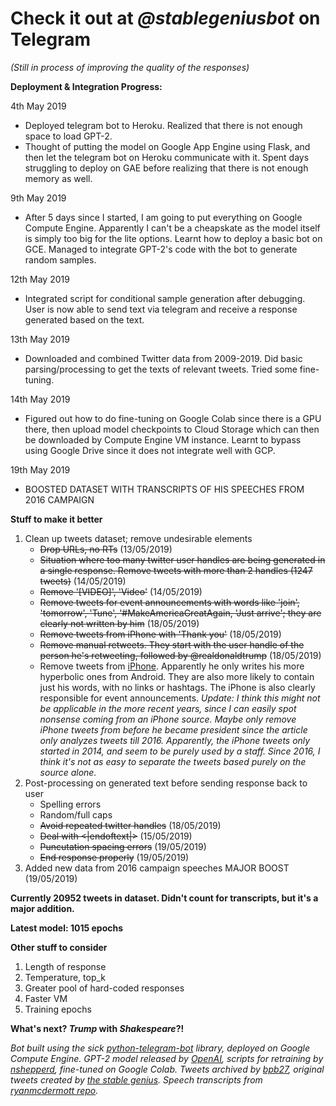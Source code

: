 # Check it out at _@stablegeniusbot_ on Telegram
*(Still in process of improving the quality of the responses)*

**Deployment & Integration Progress:**

4th May 2019
- Deployed telegram bot to Heroku. Realized that there is not enough space to load GPT-2.
- Thought of putting the model on Google App Engine using Flask, and then let the telegram bot on Heroku communicate with it. Spent days struggling to deploy on GAE before realizing that there is not enough memory as well.

9th May 2019
- After 5 days since I started, I am going to put everything on Google Compute Engine. Apparently I can't be a cheapskate as the model itself is simply too big for the lite options. Learnt how to deploy a basic bot on GCE. Managed to integrate GPT-2's code with the bot to generate random samples.

12th May 2019
- Integrated script for conditional sample generation after debugging. User is now able to send text via telegram and receive a response generated based on the text.

13th May 2019
- Downloaded and combined Twitter data from 2009-2019. Did basic parsing/processing to get the texts of relevant tweets. Tried some fine-tuning.

14th May 2019
- Figured out how to do fine-tuning on Google Colab since there is a GPU there, then upload model checkpoints to Cloud Storage which can then be downloaded by Compute Engine VM instance. Learnt to bypass using Google Drive since it does not integrate well with GCP.

19th May 2019
- BOOSTED DATASET WITH TRANSCRIPTS OF HIS SPEECHES FROM 2016 CAMPAIGN

**Stuff to make it better**
1) Clean up tweets dataset; remove undesirable elements
   - ~~Drop URLs, no RTs~~ (13/05/2019)
   - ~~Situation where too many twitter user handles are being generated in a single response. Remove tweets with more than 2 handles (1247 tweets)~~ (14/05/2019)
   - ~~Remove '[VIDEO]', 'Video'~~ (14/05/2019)
   - ~~Remove tweets for event announcements with words like 'join', 'tomorrow', 'Tune', '#MakeAmericaGreatAgain, 'Just arrive'; they are clearly not written by him~~ (18/05/2019)
   - ~~Remove tweets from iPhone with 'Thank you'~~ (18/05/2019)
   - ~~Remove manual retweets. They start with the user handle of the person he's retweeting, followed by @realdonaldtrump~~ (18/05/2019)
   - Remove tweets from [iPhone](http://varianceexplained.org/r/trump-tweets/). Apparently he only writes his more hyperbolic ones from Android. They are also more likely to contain just his words, with no links or hashtags. The iPhone is also clearly responsible for event announcements. 
   *Update: I think this might not be applicable in the more recent years, since I can easily spot nonsense coming from an iPhone source. Maybe only remove iPhone tweets from before he became president since the article only analyzes tweets till 2016. Apparently, the iPhone tweets only started in 2014, and seem to be purely used by a staff. Since 2016, I think it's not as easy to separate the tweets based purely on the source alone.*
2) Post-processing on generated text before sending response back to user
   - Spelling errors
   - Random/full caps
   - ~~Avoid repeated twitter handles~~ (18/05/2019)
   - ~~Deal with <|endoftext|>~~ (15/05/2019)
   - ~~Puncutation spacing errors~~ (19/05/2019)
   - ~~End response properly~~ (19/05/2019)
3) Added new data from 2016 campaign speeches MAJOR BOOST (19/05/2019)

**Currently 20952 tweets in dataset. Didn't count for transcripts, but it's a major addition.**

**Latest model: 1015 epochs**

**Other stuff to consider**
1) Length of response
2) Temperature, top_k
3) Greater pool of hard-coded responses
4) Faster VM
5) Training epochs

**What's next? _Trump_ with _Shakespeare_?!**

*Bot built using the sick [python-telegram-bot](https://github.com/python-telegram-bot/python-telegram-bot) library, deployed on Google Compute Engine. GPT-2 model released by [OpenAI](https://github.com/openai/gpt-2), scripts for retraining by [nshepperd](https://github.com/nshepperd/gpt-2), fine-tuned on Google Colab. Tweets archived by [bpb27](https://github.com/bpb27/trump_tweet_data_archive), original tweets created by [the stable genius](https://twitter.com/realDonaldTrump?ref_src=twsrc%5Egoogle%7Ctwcamp%5Eserp%7Ctwgr%5Eauthor). Speech transcripts from [ryanmcdermott repo](https://github.com/ryanmcdermott/trump-speeches).*